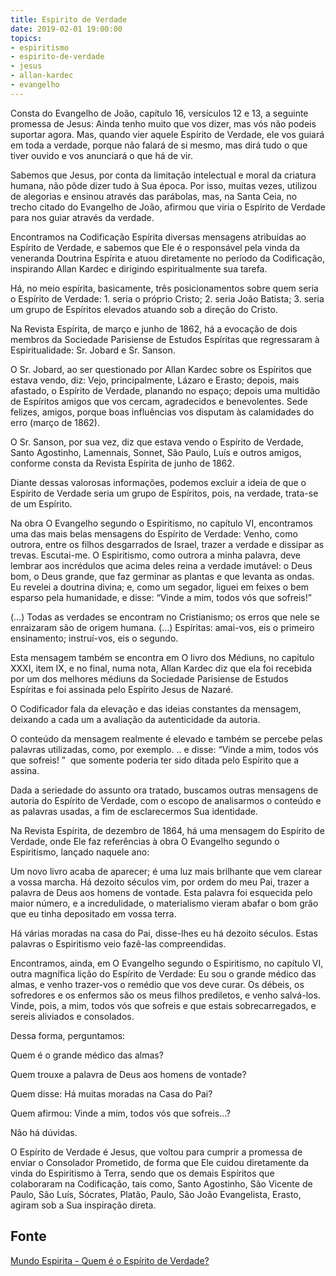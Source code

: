 ```yaml
---
title: Espirito de Verdade
date: 2019-02-01 19:00:00
topics: 
- espiritismo
- espirito-de-verdade
- jesus
- allan-kardec
- evangelho
---
```


Consta do Evangelho de João, capítulo 16, versículos 12 e 13, a seguinte
promessa de Jesus: Ainda tenho muito que vos dizer, mas vós não podeis suportar
agora. Mas, quando vier aquele Espírito de Verdade, ele vos guiará em toda a
verdade, porque não falará de si mesmo, mas dirá tudo o que tiver ouvido e vos
anunciará o que há de vir.

Sabemos que Jesus, por conta da limitação intelectual e moral da criatura
humana, não pôde dizer tudo à Sua época. Por isso, muitas vezes, utilizou de
alegorias e ensinou através das parábolas, mas, na Santa Ceia, no trecho citado
do Evangelho de João, afirmou que viria o Espírito de Verdade para nos guiar
através da verdade.

Encontramos na Codificação Espírita diversas mensagens atribuídas ao Espírito
de Verdade, e sabemos que Ele é o responsável pela vinda da veneranda Doutrina
Espírita e atuou diretamente no período da Codificação, inspirando Allan Kardec
e dirigindo espiritualmente sua tarefa.

Há, no meio espírita, basicamente, três posicionamentos sobre quem seria o
Espírito de Verdade: 1. seria o próprio Cristo; 2. seria João Batista; 3. seria
um grupo de Espíritos elevados atuando sob a direção do Cristo.

Na Revista Espírita, de março e junho de 1862, há a evocação de dois membros da
Sociedade Parisiense de Estudos Espíritas que regressaram à Espiritualidade:
Sr. Jobard e Sr. Sanson.

O Sr. Jobard, ao ser questionado por Allan Kardec sobre os Espíritos que estava
vendo, diz: Vejo, principalmente, Lázaro e Erasto; depois, mais afastado, o
Espírito de Verdade, planando no espaço; depois uma multidão de Espíritos
amigos que vos cercam, agradecidos e benevolentes. Sede felizes, amigos, porque
boas influências vos disputam às calamidades do erro (março de 1862).

O Sr. Sanson, por sua vez, diz que estava vendo o Espírito de Verdade, Santo
Agostinho, Lamennais, Sonnet, São Paulo, Luís e outros amigos, conforme consta
da Revista Espírita de junho de 1862.

Diante dessas valorosas informações, podemos excluir a ideia de que o Espírito
de Verdade seria um grupo de Espíritos, pois, na verdade, trata-se de um
Espírito.

Na obra O Evangelho segundo o Espiritismo, no capítulo VI, encontramos uma das
mais belas mensagens do Espírito de Verdade: Venho, como outrora, entre os
filhos desgarrados de Israel, trazer a verdade e dissipar as trevas.
Escutai-me. O Espiritismo, como outrora a minha palavra, deve lembrar aos
incrédulos que acima deles reina a verdade imutável: o Deus bom, o Deus grande,
que faz germinar as plantas e que levanta as ondas. Eu revelei a doutrina
divina; e, como um segador, liguei em feixes o bem esparso pela humanidade, e
disse: “Vinde a mim, todos vós que sofreis!”

(…) Todas as verdades se encontram no Cristianismo; os erros que nele se
enraizaram são de origem humana. (…) Espíritas: amai-vos, eis o primeiro
ensinamento; instruí-vos, eis o segundo.

Esta mensagem também se encontra em O livro dos Médiuns, no capítulo XXXI, item
IX, e no final, numa nota, Allan Kardec diz que ela foi recebida por um dos
melhores médiuns da Sociedade Parisiense de Estudos Espíritas e foi assinada
pelo Espírito Jesus de Nazaré.

O Codificador fala da elevação e das ideias constantes da mensagem, deixando a
cada um a avaliação da autenticidade da autoria.

O conteúdo da mensagem realmente é elevado e também se percebe pelas palavras
utilizadas, como, por exemplo. .. e disse: “Vinde a mim, todos vós que sofreis!
”  que somente poderia ter sido ditada pelo Espírito que a assina.

Dada a seriedade do assunto ora tratado, buscamos outras mensagens de autoria
do Espírito de Verdade, com o escopo de analisarmos o conteúdo e as palavras
usadas, a fim de esclarecermos Sua identidade.

Na Revista Espírita, de dezembro de 1864, há uma mensagem do Espírito de
Verdade, onde Ele faz referências à obra O Evangelho segundo o Espiritismo, 
lançado naquele ano:

Um novo livro acaba de aparecer; é uma luz mais brilhante que vem clarear a
vossa marcha. Há dezoito séculos vim, por ordem do meu Pai, trazer a palavra de
Deus aos homens de vontade. Esta palavra foi esquecida pelo maior número, e a
incredulidade, o materialismo vieram abafar o bom grão que eu tinha depositado
em vossa terra.

Há várias moradas na casa do Pai, disse-lhes eu há dezoito séculos. Estas
palavras o Espiritismo veio fazê-las compreendidas.

Encontramos, ainda, em O Evangelho segundo o Espiritismo, no capítulo VI, outra
magnífica lição do Espírito de Verdade: Eu sou o grande médico das almas, e
venho trazer-vos o remédio que vos deve curar. Os débeis, os sofredores e os
enfermos são os meus filhos prediletos, e venho salvá-los. Vinde, pois, a mim,
todos vós que sofreis e que estais sobrecarregados, e sereis aliviados e
consolados.

Dessa forma, perguntamos:

Quem é o grande médico das almas?

Quem trouxe a palavra de Deus aos homens de vontade?

Quem disse: Há muitas moradas na Casa do Pai?

Quem afirmou: Vinde a mim, todos vós que sofreis…?

Não há dúvidas.

O Espírito de Verdade é Jesus, que voltou para cumprir a promessa de enviar o
Consolador Prometido, de forma que Ele cuidou diretamente da vinda do
Espiritismo à Terra, sendo que os demais Espíritos que colaboraram na
Codificação, tais como, Santo Agostinho, São Vicente de Paulo, São Luís,
Sócrates, Platão, Paulo, São João Evangelista, Erasto, agiram sob a Sua
inspiração direta.

## Fonte
[Mundo Espirita - Quem é o Espírito de Verdade?](http://www.mundoespirita.com.br/?materia=quem-e-o-espirito-de-verdade)


